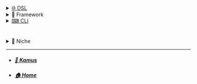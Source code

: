 <details>
  <summary>
    <a href="../domain-spesifik/dsl/nix/README.md">
  🌐 DSL
    </a>
  </summary>

<div style="font-size: 10px;">
    <a href="../konsep/domain/README.md">
📍Domain Spesifik Languages
</div>

  <div style=
  "padding-left: 20px">
  <details>
    <summary>
    <a href=
    "../domain-spesifik/system/README.md">
    ⚙️ System
    </a>
    </summary>
    <div style=
    "padding-left: 20px">
      <ul>
            <li>
            <a href=
    "../domain-spesifik/system/C/README.md"
    >🧬 C/C++
            </a>
            </li>
      </ul>
    </div>
    <div style=
    "padding-left: 20px">
      <ul>
            <li>
            <a href=
    "../domain-spesifik/system/Rust/README.md"
    >🦀 Rust
            </a>
            </li>
      </ul>
    </div>
  </details>

#

  <details>
    <summary>
    <a href=
    "../domain-spesifik/embeddeble/README.md"
    >🧩 Embedded and Scripting
    </a>
    </summary>
    <div style=
            "padding-left: 20px"
            >
      <ul>
        <li>
        <a href=
                "../domain-spesifik/embeddeble/lua/README.md">🌙 Lua
        </a></li>
            <li><a href=
                "../domain-spesifik/embeddeble/bash/README.md">🖥️ Bash/Shell
            </a></li>
      </ul>
    </div>
  </details>

#

  <details>
    <summary>
    <a href=
    "../domain-spesifik/ai-ml/README.md"
    >🤖 AI & 🧠 ML
    </a>
    </summary>
    <div style=
            "padding-left: 20px"
            >
      <ul>
        <li>
        <a href=
                "../domain-spesifik/ai-ml/R/README.md">📊 R
        </a></li>
            <li><a href=
                "../domain-spesifik/ai-ml/python/README.md">🐍 Python
            </a></li>
      </ul>
    </div>
  </details>

#

  <details>
    <summary><a href="../domain-spesifik/mobile/README.md"
    >📱 Mobile
    </a></summary>
    <div style=
    "padding-left: 20px">
      <ul>
        <li>
        <a href="../domain-spesifik/mobile/google/dart/README.md/#1-pondasi-dart"
        >🧊 Dart
        </a>
        </li>
      </ul>
    </div>
  </details>

#

  <details>
    <summary><a href="../domain-spesifik/crypto/README.md"
    >🪙 Crypto
    </a></summary>
    <div style=
    "padding-left: 20px">
      <ul>
        <li>
        <a href="../domain-spesifik/crypto/solidity/README.md"
        >Solidity
        </a>
        </li>
      </ul>
    </div>
  </details>

#

  </div>
<h3 id="satu"></h3>
</details>

<details>
  <summary>🧰 Framework</summary>

<div style="font-size: 10px;">
    <a href="../framework/README.md">
 ℹ️ About
</div>

  <div style=
  "padding-left: 20px">
    <a href="../framework/flutter/README.md">
    🦋 Flutter
    </a>
    </div>
  <div style=
  "padding-left: 20px">
    <a href="../framework/love2d/README.md">
   ❤️ Love2D
    </a>
 </div>
</details

#

<details>
  <summary>
    <a href="../domain-spesifik/dsl/nix/README.md">
   ⌨ CLI
    </a>
  </summary>
<div style="font-size: 10px;">
    <a href="../../CLI/terminal/RADME.md">
📍Command Line Interface
</div>
   <div style=
    "padding-left: 20px">
      <ul>
            <li>
            <a href=
    "../../CLI/terminal/README.md"
    > 🚀 Linux Consol (Mendukung Termux) 
            </a>
            </li>
     </div> 
      <div style=
    "padding-left: 20px">
      <ul>
            <li>
            <a href=
    "../domain-spesifik/system/C/README.md"
    > 🚀 Windows PowerShell 
            </a>
            </li>
        </ul>
    </div>
  </details>

#

<details>
  <summary>
  🎯 Niche
    </summary>
    <div style="font-size: 10px;">
    <a href="../konsep/domain/README.md#niche">
 🚀Bidang
</div>

  <div style=
  "padding-left: 20px">
      <ul>
        <li>
    <a href="../domain-spesifik/embeddeble/lua/nich/plugin/neovim/README.md">
    📝 Neovim Plugin
    </a>
        </li>
      </ul>
      <ul>
        <li>
    <a href="../domain-spesifik/mobile/google/dart/nich/cli/README.md">
    ♻️ Dart CLI
    </a>
        </li>
      </ul>
   
<h3 id="batas"></h3>

</details>

---

- ##### [📖 Kamus](../kamus/README.md)

- ##### [🏠 Home](../../README.md)

<!-- <details>
  <summary>ℹ️ Tentang</summary>
> _Ingat satu hal bahwa semua konten disini adalah hasil buatan AI_


**[Ke Atas](#)**

</details>

### -->
